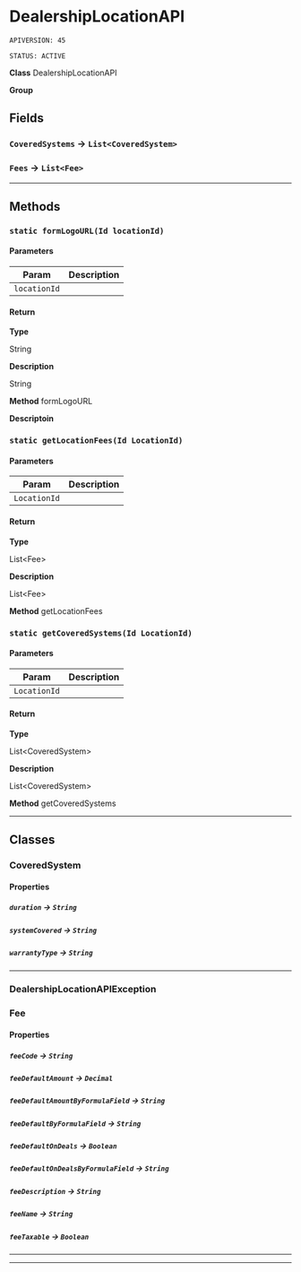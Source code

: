 # DealershipLocationAPI

`APIVERSION: 45`

`STATUS: ACTIVE`



**Class** DealershipLocationAPI


**Group** 

## Fields

### `CoveredSystems` → `List<CoveredSystem>`


### `Fees` → `List<Fee>`


---
## Methods
### `static formLogoURL(Id locationId)`
#### Parameters

|Param|Description|
|---|---|
|`locationId`||

#### Return

**Type**

String

**Description**

String


**Method** formLogoURL


**Descriptoin** 

### `static getLocationFees(Id LocationId)`
#### Parameters

|Param|Description|
|---|---|
|`LocationId`||

#### Return

**Type**

List&lt;Fee&gt;

**Description**

List&lt;Fee&gt;


**Method** getLocationFees

### `static getCoveredSystems(Id LocationId)`
#### Parameters

|Param|Description|
|---|---|
|`LocationId`||

#### Return

**Type**

List&lt;CoveredSystem&gt;

**Description**

List&lt;CoveredSystem&gt;


**Method** getCoveredSystems

---
## Classes
### CoveredSystem


#### Properties

##### `duration` → `String`


##### `systemCovered` → `String`


##### `warrantyType` → `String`


---

### DealershipLocationAPIException



### Fee


#### Properties

##### `feeCode` → `String`


##### `feeDefaultAmount` → `Decimal`


##### `feeDefaultAmountByFormulaField` → `String`


##### `feeDefaultByFormulaField` → `String`


##### `feeDefaultOnDeals` → `Boolean`


##### `feeDefaultOnDealsByFormulaField` → `String`


##### `feeDescription` → `String`


##### `feeName` → `String`


##### `feeTaxable` → `Boolean`


---

---
